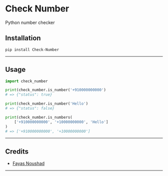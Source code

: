 # Check Number
Python number checker

## Installation

```
pip install Check-Number
```

---

## Usage

```py
import check_number

print(check_number.is_number('+910000000000')
# => {"status": true}

print(check_number.is_number('Hello')
# => {"status": false}

print(check_number.is_numbers(
    ['+910000000000', '+10000000000', 'Hello']
)
# => ['+910000000000', '+10000000000']
```

---

## Credits

- [Fayas Noushad](https://github.com/FayasNoushad)

---
